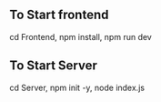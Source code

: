 ## To Start frontend
cd Frontend,
npm install,
npm run dev

## To Start Server
cd Server,
npm init -y,
node index.js
